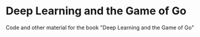 # Deep Learning and the Game of Go

Code and other material for the book "Deep Learning and the Game of Go"
